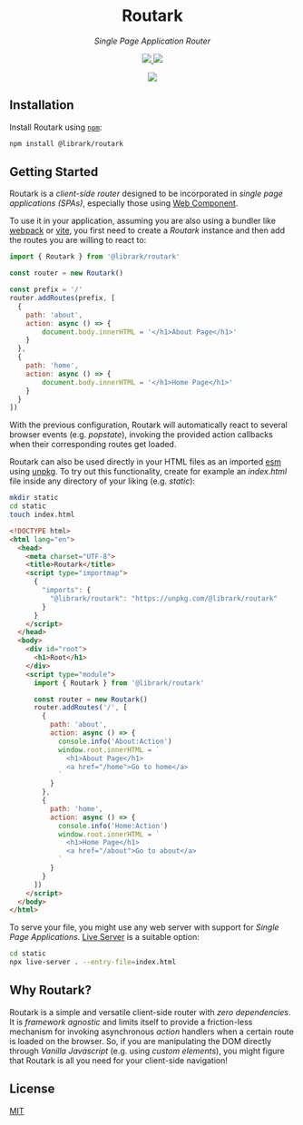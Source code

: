 <h1 align="center">Routark</h1>
<p align="center">
  <i>Single Page Application Router</i>
</p>
<p align="center">
  <a href="https://www.npmjs.com/package/@librark/routark">
    <img src="https://badgen.net/npm/v/@librark/routark?color=green"/>
  </a>
  <a href="https://codecov.io/gh/librark/routark">
    <img src="https://codecov.io/gh/librark/routark/graph/badge.svg?token=lrTCF0g58T"/>
  </a>
</p>
<p align="center">
  <a href="https://codecov.io/gh/librark/routark">
    <img src="https://codecov.io/gh/librark/routark/graphs/sunburst.svg?token=lrTCF0g58T"/>
  </a>
</p>

## Installation

Install Routark using [`npm`](https://www.npmjs.com/package/@librark/routark):

```bash
npm install @librark/routark
```

## Getting Started

Routark is a *client-side router* designed to be incorporated in *single page
applications (SPAs)*, especially those using [Web Component](
https://developer.mozilla.org/en-US/docs/Web/API/Web_components).

To use it in your application, assuming you are also using a bundler like
[webpack](https://webpack.js.org/) or [vite](https://vitejs.dev/), you first
need to create a *Routark* instance and then add the routes you are willing to
react to:

```javascript
import { Routark } from '@librark/routark'

const router = new Routark()

const prefix = '/'
router.addRoutes(prefix, [
  {
    path: 'about',
    action: async () => {
        document.body.innerHTML = '</h1>About Page</h1>'
    }
  },
  {
    path: 'home',
    action: async () => {
        document.body.innerHTML = '</h1>Home Page</h1>'
    }
  }
])
```

With the previous configuration, Routark will automatically react to several
browser events (e.g. *popstate*), invoking the provided action callbacks when
their corresponding routes get loaded.

Routark can also be used directly in your HTML files as an imported [esm] using
[unpkg]. To try out this functionality, create for example an *index.html* file
inside any directory of your liking (e.g. *static*):

```bash
mkdir static
cd static
touch index.html
```

```html
<!DOCTYPE html>
<html lang="en">
  <head>
    <meta charset="UTF-8">
    <title>Routark</title>
    <script type="importmap">
      {
        "imports": {
          "@librark/routark": "https://unpkg.com/@librark/routark"
        }
      }
    </script>
  </head>
  <body>
    <div id="root">
      <h1>Root</h1>
    </div>
    <script type="module">
      import { Routark } from '@librark/routark'

      const router = new Routark()
      router.addRoutes('/', [
        {
          path: 'about',
          action: async () => {
            console.info('About:Action')
            window.root.innerHTML = `
              <h1>About Page</h1>
              <a href="/home">Go to home</a>
            `
          }
        },
        {
          path: 'home',
          action: async () => {
            console.info('Home:Action')
            window.root.innerHTML = `
              <h1>Home Page</h1>
              <a href="/about">Go to about</a>
            `
          }
        }
      ])
    </script>
  </body>
</html>
```

To serve your file, you might use any web server with support for *Single Page
Applications*. [Live Server](https://www.npmjs.com/package/live-server) is a
suitable option:

```bash
cd static
npx live-server . --entry-file=index.html
```

## Why Routark?

Routark is a simple and versatile client-side router with *zero dependencies*.
It is *framework agnostic* and limits itself to provide a friction-less
mechanism for invoking asynchronous *action* handlers when a certain route is
loaded on the browser. So, if you are manipulating the DOM directly through
*Vanilla Javascript* (e.g. using *custom elements*), you might figure that
Routark is all you need for your client-side navigation!

## License

  [MIT](LICENSE)

<!--Links-->
[esm]: https://developer.mozilla.org/en-US/docs/Web/JavaScript/Guide/Modules#importing_modules_using_import_maps
[unpkg]: https://www.unpkg.com/
